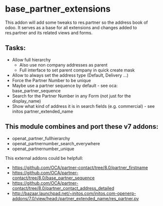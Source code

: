 base_partner_extensions
=======================

This addon will add some tweaks to res.partner so the address book of odoo. It serves as a base for all extensions and
changes added to res.partner and its related views and forms.

Tasks:
------

- Allow full hierarchy 
    - Also use non company addresses as parent
    - Full interface to set parent company in quick create mask
- Allow to always set the address type (Default, Delivery ...)
- Force the Partner Number to be unique
- Maybe use a partner sequence by default - see oca: base_partner_sequence
- Search for the Partner Number in any Form (not just for the display_name)
- Show what kind of address it is in search fields (e.g. commercial) - see initos partner_extended_name


This module combines and port these v7 addons:
----------------------------------------------

- openat_partner_fullhierarchy
- openat_partnernumber_search_everywhere
- openat_partnernumber_unique

This external addons could be helpfull:
- https://github.com/OCA/partner-contact/tree/8.0/partner_firstname
- https://github.com/OCA/partner-contact/tree/8.0/base_partner_sequence
- https://github.com/OCA/partner-contact/tree/8.0/partner_contact_address_detailed
- http://bazaar.launchpad.net/~initos.com/initos.com-openerp-addons/7.0/view/head:/partner_extended_name/res_partner.py
